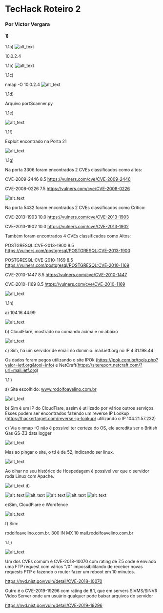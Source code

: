 # TecHack Roteiro 2
### Por Victor Vergara

#### 1) 

1.1a)
![alt_text](imgs/1-1a.png)

10.0.2.4


1.1b)
![alt_text](imgs/1-1b.png)

1.1c) 

nmap -O 10.0.2.4
![alt_text](imgs/1-1c.png)


1.1d) 

Arquivo portScanner.py


1.1e) 

![alt_text](imgs/1-1e.png)


1.1f) 

Exploit encontrado na Porta 21

![alt_text](imgs/1-1f.png)


1.1g) 

Na porta 3306 foram encontrados 2 CVEs classificados como altos:

CVE-2009-2446   8.5     https://vulners.com/cve/CVE-2009-2446

CVE-2008-0226   7.5     https://vulners.com/cve/CVE-2008-0226

![alt_text](imgs/1-1g-3306.png)


Na porta 5432 foram encontrados 2 CVEs classificados como Crítico:

CVE-2013-1903   10.0    https://vulners.com/cve/CVE-2013-1903

CVE-2013-1902   10.0    https://vulners.com/cve/CVE-2013-1902

Também foram encontrados 4 CVEs classificados como Altos:

POSTGRESQL:CVE-2013-1900        8.5     https://vulners.com/postgresql/POSTGRESQL:CVE-2013-1900

POSTGRESQL:CVE-2010-1169        8.5     https://vulners.com/postgresql/POSTGRESQL:CVE-2010-1169

CVE-2010-1447   8.5     https://vulners.com/cve/CVE-2010-1447

CVE-2010-1169   8.5     https://vulners.com/cve/CVE-2010-1169


![alt_text](imgs/1-1g-5432.png)

1.1h) 

a) 104.16.44.99

![alt_text](imgs/1-1h-a.png)


b) CloudFlare, mostrado no comando acima e no abaixo

![alt_text](imgs/1-1h-b.png)


c) Sim, há um servidor de email no domínio: mail.ietf.org no IP 4.31.198.44 

Os dados foram pegos utilizando o site IPOk (https://ipok.com.br/tools.php?valor=ietf.org&tool=info) e NetCraft(https://sitereport.netcraft.com/?url=mail.ietf.org)


1.1i) 

a) Site escolhido: www.rodolfoavelino.com.br


![alt_text](imgs/1-1i-a.png)


b) Sim é um IP do CloudFlare, assim é utilizado por vários outros serviços.
Esses podem ser encontrados fazendo um reverse IP Lookup (https://hackertarget.com/reverse-ip-lookup/ utilizando o IP 104.21.57.232)


c) Via o nmap -O não é possível ter certeza do OS, ele acredita ser o British Gas GS-Z3 data logger

![alt_text](imgs/1-1i-c1.png)

Mas ao pingar o site, o ttl é de 52, indicando ser linux.

![alt_text](imgs/1-1i-c2.png)

Ao olhar no seu histórico de Hospedagem é possível ver que o servidor roda Linux com Apache.

![alt_text](imgs/1-1i-c3.png)
d) 

![alt_text](imgs/1-1i-d1.png)
![alt_text](imgs/1-1i-d2.png)
![alt_text](imgs/1-1i-d3.png)
![alt_text](imgs/1-1i-d4.png)
![alt_text](imgs/1-1i-d5.png)

e)Sim, CloudFlare e Wordfence

![alt_text](imgs/1-1i-e.png)

f) Sim:

rodolfoavelino.com.br.	300	IN	MX 10	mail.rodolfoavelino.com.br

1.1j) 

![alt_text](imgs/1-1j.png)

Um dos CVEs comum é CVE-2018-10070 com rating de 7.5 onde é enviado uma FTP request com vários "/0" impossibilitando de receber novas requests FTP e fazendo o router fazer um reboot em 10 minutos.

https://nvd.nist.gov/vuln/detail/CVE-2018-10070

Outro é o CVE-2019-19296 com rating de 8.1, que em servers SiVMS/SiNVR Video Server onde um usuário qualquer pode baixar arquivos do servidor

https://nvd.nist.gov/vuln/detail/CVE-2019-19296
